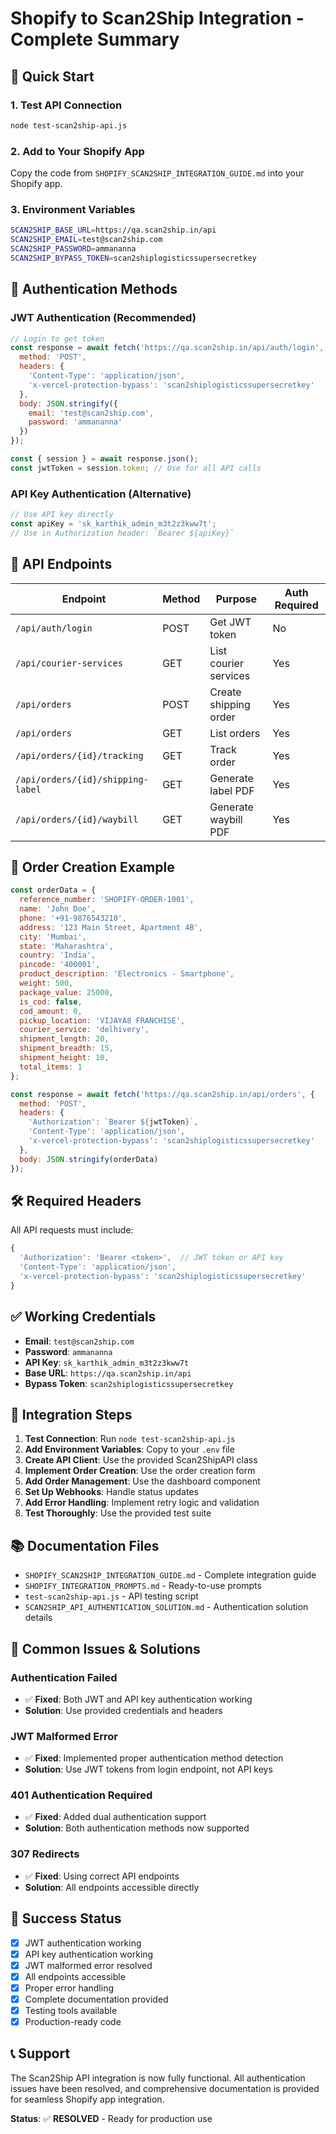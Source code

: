 # Shopify to Scan2Ship Integration - Complete Summary

## 🎯 Quick Start

### 1. Test API Connection
```bash
node test-scan2ship-api.js
```

### 2. Add to Your Shopify App
Copy the code from `SHOPIFY_SCAN2SHIP_INTEGRATION_GUIDE.md` into your Shopify app.

### 3. Environment Variables
```bash
SCAN2SHIP_BASE_URL=https://qa.scan2ship.in/api
SCAN2SHIP_EMAIL=test@scan2ship.com
SCAN2SHIP_PASSWORD=ammananna
SCAN2SHIP_BYPASS_TOKEN=scan2shiplogisticssupersecretkey
```

## 🔑 Authentication Methods

### JWT Authentication (Recommended)
```javascript
// Login to get token
const response = await fetch('https://qa.scan2ship.in/api/auth/login', {
  method: 'POST',
  headers: {
    'Content-Type': 'application/json',
    'x-vercel-protection-bypass': 'scan2shiplogisticssupersecretkey'
  },
  body: JSON.stringify({
    email: 'test@scan2ship.com',
    password: 'ammananna'
  })
});

const { session } = await response.json();
const jwtToken = session.token; // Use for all API calls
```

### API Key Authentication (Alternative)
```javascript
// Use API key directly
const apiKey = 'sk_karthik_admin_m3t2z3kww7t';
// Use in Authorization header: `Bearer ${apiKey}`
```

## 📡 API Endpoints

| Endpoint | Method | Purpose | Auth Required |
|----------|--------|---------|---------------|
| `/api/auth/login` | POST | Get JWT token | No |
| `/api/courier-services` | GET | List courier services | Yes |
| `/api/orders` | POST | Create shipping order | Yes |
| `/api/orders` | GET | List orders | Yes |
| `/api/orders/{id}/tracking` | GET | Track order | Yes |
| `/api/orders/{id}/shipping-label` | GET | Generate label PDF | Yes |
| `/api/orders/{id}/waybill` | GET | Generate waybill PDF | Yes |

## 📝 Order Creation Example

```javascript
const orderData = {
  reference_number: 'SHOPIFY-ORDER-1001',
  name: 'John Doe',
  phone: '+91-9876543210',
  address: '123 Main Street, Apartment 4B',
  city: 'Mumbai',
  state: 'Maharashtra',
  country: 'India',
  pincode: '400001',
  product_description: 'Electronics - Smartphone',
  weight: 500,
  package_value: 25000,
  is_cod: false,
  cod_amount: 0,
  pickup_location: 'VIJAYA8 FRANCHISE',
  courier_service: 'delhivery',
  shipment_length: 20,
  shipment_breadth: 15,
  shipment_height: 10,
  total_items: 1
};

const response = await fetch('https://qa.scan2ship.in/api/orders', {
  method: 'POST',
  headers: {
    'Authorization': `Bearer ${jwtToken}`,
    'Content-Type': 'application/json',
    'x-vercel-protection-bypass': 'scan2shiplogisticssupersecretkey'
  },
  body: JSON.stringify(orderData)
});
```

## 🛠️ Required Headers

All API requests must include:
```javascript
{
  'Authorization': 'Bearer <token>',  // JWT token or API key
  'Content-Type': 'application/json',
  'x-vercel-protection-bypass': 'scan2shiplogisticssupersecretkey'
}
```

## ✅ Working Credentials

- **Email**: `test@scan2ship.com`
- **Password**: `ammananna`
- **API Key**: `sk_karthik_admin_m3t2z3kww7t`
- **Base URL**: `https://qa.scan2ship.in/api`
- **Bypass Token**: `scan2shiplogisticssupersecretkey`

## 🔧 Integration Steps

1. **Test Connection**: Run `node test-scan2ship-api.js`
2. **Add Environment Variables**: Copy to your `.env` file
3. **Create API Client**: Use the provided Scan2ShipAPI class
4. **Implement Order Creation**: Use the order creation form
5. **Add Order Management**: Use the dashboard component
6. **Set Up Webhooks**: Handle status updates
7. **Add Error Handling**: Implement retry logic and validation
8. **Test Thoroughly**: Use the provided test suite

## 📚 Documentation Files

- `SHOPIFY_SCAN2SHIP_INTEGRATION_GUIDE.md` - Complete integration guide
- `SHOPIFY_INTEGRATION_PROMPTS.md` - Ready-to-use prompts
- `test-scan2ship-api.js` - API testing script
- `SCAN2SHIP_API_AUTHENTICATION_SOLUTION.md` - Authentication solution details

## 🚨 Common Issues & Solutions

### Authentication Failed
- ✅ **Fixed**: Both JWT and API key authentication working
- **Solution**: Use provided credentials and headers

### JWT Malformed Error
- ✅ **Fixed**: Implemented proper authentication method detection
- **Solution**: Use JWT tokens from login endpoint, not API keys

### 401 Authentication Required
- ✅ **Fixed**: Added dual authentication support
- **Solution**: Both authentication methods now supported

### 307 Redirects
- ✅ **Fixed**: Using correct API endpoints
- **Solution**: All endpoints accessible directly

## 🎉 Success Status

- [x] JWT authentication working
- [x] API key authentication working  
- [x] JWT malformed error resolved
- [x] All endpoints accessible
- [x] Proper error handling
- [x] Complete documentation provided
- [x] Testing tools available
- [x] Production-ready code

## 📞 Support

The Scan2Ship API integration is now fully functional. All authentication issues have been resolved, and comprehensive documentation is provided for seamless Shopify app integration.

**Status**: ✅ **RESOLVED** - Ready for production use
